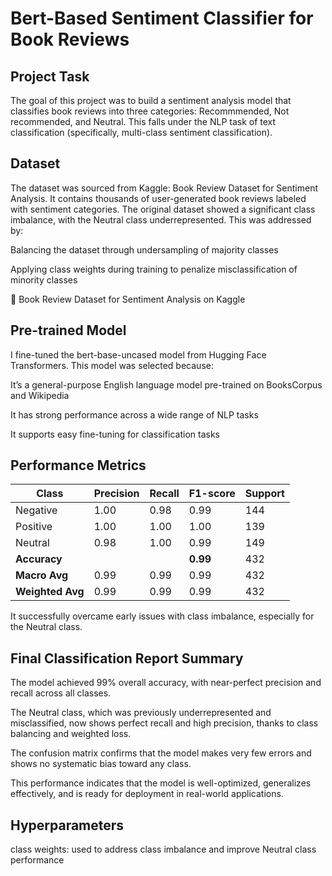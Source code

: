 # Bert-Based Sentiment Classifier for Book Reviews

## Project Task
The goal of this project was to build a sentiment analysis model that classifies book reviews into three categories: Recommmended, Not recommended, and Neutral. This falls under the NLP task of text classification (specifically, multi-class sentiment classification).

## Dataset
The dataset was sourced from Kaggle: Book Review Dataset for Sentiment Analysis. It contains thousands of user-generated book reviews labeled with sentiment categories.
The original dataset showed a significant class imbalance, with the Neutral class underrepresented. This was addressed by:

Balancing the dataset through undersampling of majority classes

Applying class weights during training to penalize misclassification of minority classes

📎 Book Review Dataset for Sentiment Analysis on Kaggle

## Pre-trained Model
I fine-tuned the bert-base-uncased model from Hugging Face Transformers. This model was selected because:

It’s a general-purpose English language model pre-trained on BooksCorpus and Wikipedia

It has strong performance across a wide range of NLP tasks

It supports easy fine-tuning for classification tasks

## Performance Metrics
| Class     | Precision | Recall | F1-score | Support |
|-----------|-----------|--------|----------|---------|
| Negative  | 1.00      | 0.98   | 0.99     | 144     |
| Positive  | 1.00      | 1.00   | 1.00     | 139     |
| Neutral   | 0.98      | 1.00   | 0.99     | 149     |
| **Accuracy** |         |        | **0.99** | 432     |
| **Macro Avg** | 0.99   | 0.99   | 0.99     | 432     |
| **Weighted Avg** | 0.99 | 0.99 | 0.99     | 432     |

It successfully overcame early issues with class imbalance, especially for the Neutral class.

## Final Classification Report Summary

The model achieved 99% overall accuracy, with near-perfect precision and recall across all classes.

The Neutral class, which was previously underrepresented and misclassified, now shows perfect recall and high precision, thanks to class balancing and weighted loss.

The confusion matrix confirms that the model makes very few errors and shows no systematic bias toward any class.

This performance indicates that the model is well-optimized, generalizes effectively, and is ready for deployment in real-world applications.


## Hyperparameters
class weights: used to address class imbalance and improve Neutral class performance

